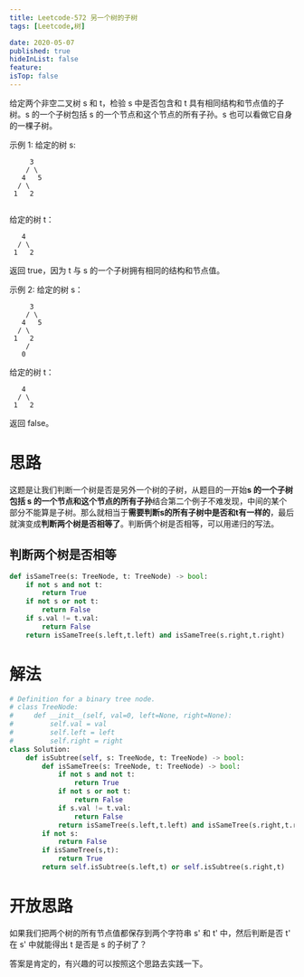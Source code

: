 ```yaml
---
title: Leetcode-572 另一个树的子树
tags: [Leetcode,树]

date: 2020-05-07
published: true
hideInList: false
feature: 
isTop: false
---
```




给定两个非空二叉树 s 和 t，检验 s 中是否包含和 t 具有相同结构和节点值的子树。s 的一个子树包括 s 的一个节点和这个节点的所有子孙。s 也可以看做它自身的一棵子树。

示例 1:
给定的树 s:

```
     3
    / \
   4   5
  / \
 1   2
 
```

给定的树 t：

```
   4 
  / \
 1   2
```

返回 true，因为 t 与 s 的一个子树拥有相同的结构和节点值。

示例 2:
给定的树 s：

```
     3
    / \
   4   5
  / \
 1   2
    /
   0
```

给定的树 t：

```
   4
  / \
 1   2
``` 

返回 false。

# 思路

这题是让我们判断一个树是否是另外一个树的子树，从题目的一开始**s 的一个子树包括 s 的一个节点和这个节点的所有子孙**结合第二个例子不难发现，中间的某个部分不能算是子树。那么就相当于**需要判断s的所有子树中是否和t有一样的**，最后就演变成**判断两个树是否相等了**。判断俩个树是否相等，可以用递归的写法。


## 判断两个树是否相等

```python
def isSameTree(s: TreeNode, t: TreeNode) -> bool:
    if not s and not t:
        return True
    if not s or not t:
        return False
    if s.val != t.val:
        return False
    return isSameTree(s.left,t.left) and isSameTree(s.right,t.right)
```


# 解法

```python
# Definition for a binary tree node.
# class TreeNode:
#     def __init__(self, val=0, left=None, right=None):
#         self.val = val
#         self.left = left
#         self.right = right
class Solution:
    def isSubtree(self, s: TreeNode, t: TreeNode) -> bool:
        def isSameTree(s: TreeNode, t: TreeNode) -> bool:
            if not s and not t:
                return True
            if not s or not t:
                return False
            if s.val != t.val:
                return False
            return isSameTree(s.left,t.left) and isSameTree(s.right,t.right)
        if not s:
            return False
        if isSameTree(s,t):
            return True
        return self.isSubtree(s.left,t) or self.isSubtree(s.right,t)
```


# 开放思路

如果我们把两个树的所有节点值都保存到两个字符串 s' 和 t' 中，然后判断是否 t' 在 s' 中就能得出 t 是否是 s 的子树了？

答案是肯定的，有兴趣的可以按照这个思路去实践一下。
